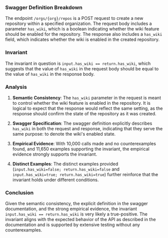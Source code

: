 ### Swagger Definition Breakdown

The endpoint `/orgs/{org}/repos` is a POST request to create a new repository within a specified organization. The request body includes a parameter `has_wiki`, which is a boolean indicating whether the wiki feature should be enabled for the repository. The response also includes a `has_wiki` field, which indicates whether the wiki is enabled in the created repository.

### Invariant

The invariant in question is `input.has_wiki == return.has_wiki`, which suggests that the value of `has_wiki` in the request body should be equal to the value of `has_wiki` in the response body.

### Analysis

1. **Semantic Consistency**: The `has_wiki` parameter in the request is meant to control whether the wiki feature is enabled in the repository. It is logical to expect that the response would reflect the same setting, as the response should confirm the state of the repository as it was created.

2. **Swagger Specification**: The swagger definition explicitly describes `has_wiki` in both the request and response, indicating that they serve the same purpose: to denote the wiki's enabled state.

3. **Empirical Evidence**: With 10,000 calls made and no counterexamples found, and 11,650 examples supporting the invariant, the empirical evidence strongly supports the invariant.

4. **Distinct Examples**: The distinct examples provided (`input.has_wiki=false; return.has_wiki=false` and `input.has_wiki=true; return.has_wiki=true`) further reinforce that the invariant holds under different conditions.

### Conclusion

Given the semantic consistency, the explicit definition in the swagger documentation, and the strong empirical evidence, the invariant `input.has_wiki == return.has_wiki` is very likely a true-positive. The invariant aligns with the expected behavior of the API as described in the documentation and is supported by extensive testing without any counterexamples.
